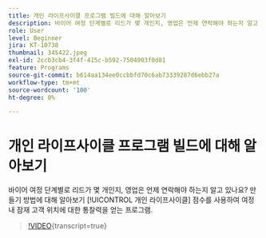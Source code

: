 ```yaml
---
title: 개인 라이프사이클 프로그램 빌드에 대해 알아보기
description: 바이어 여정 단계별로 리드가 몇 개인지, 영업은 언제 연락해야 하는지 알고 있나요? 만들기 방법에 대해 알아보기 [!UICONTROL 개인 라이프사이클] 점수를 사용하여 여정 내 잠재 고객 위치에 대한 통찰력을 얻는 프로그램.
role: User
level: Beginner
jira: KT-10738
thumbnail: 345422.jpeg
exl-id: 2ccb3cb4-3f4f-415c-b592-7504903f0d81
feature: Programs
source-git-commit: b614aa134ee0ccbbfd70c6ab73339287d6ebb27a
workflow-type: tm+mt
source-wordcount: '100'
ht-degree: 0%

---
```


# 개인 라이프사이클 프로그램 빌드에 대해 알아보기

바이어 여정 단계별로 리드가 몇 개인지, 영업은 언제 연락해야 하는지 알고 있나요? 만들기 방법에 대해 알아보기 [!UICONTROL 개인 라이프사이클] 점수를 사용하여 여정 내 잠재 고객 위치에 대한 통찰력을 얻는 프로그램.

>[!VIDEO](https://video.tv.adobe.com/v/345422/?quality=12&learn=on){transcript=true}
